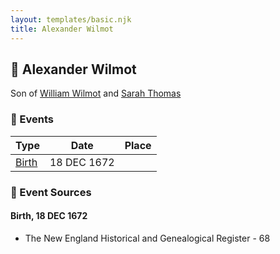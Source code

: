 ```yaml
---
layout: templates/basic.njk
title: Alexander Wilmot
---
```

## 🔵 Alexander Wilmot

Son of [William Wilmot](/people/4/47205976) and [Sarah Thomas](/people/2/28506175)

### 📆 Events

Type | Date | Place
------ | ------ | ------
[Birth](#event-event-2) | 18 DEC 1672 |

### 📰 Event Sources

#### <a id="event-event-2"></a> Birth, 18 DEC 1672
* The New England Historical and Genealogical Register  - 68